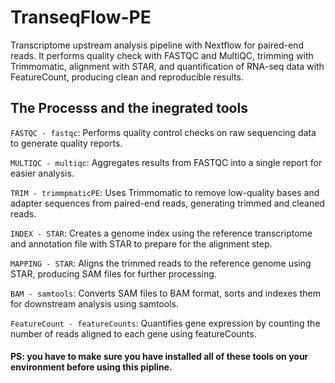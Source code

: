# TranseqFlow-PE
Transcriptome upstream analysis pipeline with Nextflow for paired-end reads. It performs quality check with FASTQC and MultiQC, trimming with Trimmomatic, alignment with STAR, and quantification of RNA-seq data with FeatureCount, producing clean and reproducible results. 

## The Processs and the inegrated tools
  `FASTQC - fastqc`: Performs quality control checks on raw sequencing data to generate quality reports.

  `MULTIQC - multiqc`: Aggregates results from FASTQC into a single report for easier analysis.

  `TRIM - trimmpmaticPE`: Uses Trimmomatic to remove low-quality bases and adapter sequences from paired-end reads, generating trimmed and cleaned reads.

  `INDEX - STAR`: Creates a genome index using the reference transcriptome and annotation file with STAR to prepare for the alignment step.

  `MAPPING - STAR`: Aligns the trimmed reads to the reference genome using STAR, producing SAM files for further processing.

  `BAM - samtools`: Converts SAM files to BAM format, sorts and indexes them for downstream analysis using samtools.

  `FeatureCount - featureCounts`: Quantifies gene expression by counting the number of reads aligned to each gene using featureCounts.

#### PS: you have to make sure you have installed all of these tools on your environment before using this pipline.

